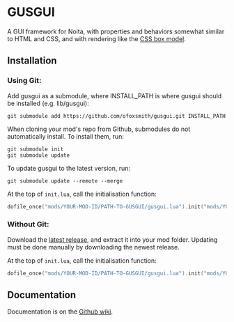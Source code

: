 # GUSGUI
A GUI framework for Noita, with properties and behaviors somewhat similar to HTML and CSS, and with rendering like the [CSS box model](https://www.geeksforgeeks.org/css-box-model/).

## Installation

### Using Git:

Add gusgui as a submodule, where INSTALL_PATH is where gusgui should be installed (e.g. lib/gusgui):
```console
git submodule add https://github.com/ofoxsmith/gusgui.git INSTALL_PATH
```
When cloning your mod's repo from Github, submodules do not automatically install. To install them, run: 
```console
git submodule init
git submodule update
```
To update gusgui to the latest version, run:
```console
git submodule update --remote --merge
```

At the top of `init.lua`, call the initialisation function:
```lua
dofile_once("mods/YOUR-MOD-ID/PATH-TO-GUSGUI/gusgui.lua").init("mods/YOUR-MOD-ID/PATH-TO-GUSGUI")
```

### Without Git:

Download the [latest release](https://github.com/ofoxsmith/gusgui/releases), and extract it into your mod folder. 
Updating must be done manually by downloading the newest release.

At the top of `init.lua`, call the initialisation function:
```lua
dofile_once("mods/YOUR-MOD-ID/PATH-TO-GUSGUI/gusgui.lua").init("mods/YOUR-MOD-ID/PATH-TO-GUSGUI")
```

## Documentation

Documentation is on the [Github wiki](https://github.com/ofoxsmith/gusgui/wiki).
